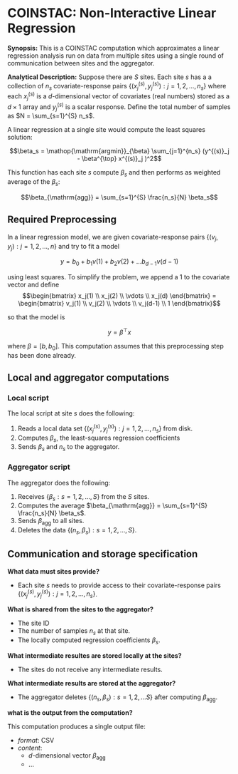 # COINSTAC: Non-Interactive Linear Regression

**Synopsis:** This is a COINSTAC computation which approximates a linear regression analysis run on data from multiple sites using a single round of communication between sites and the aggregator.

**Analytical Description:** 
Suppose there are $S$ sites. Each site $s$ has a a collection of $n_s$ covariate-response pairs $\{ (x^{(s)}_j, y^{(s)}_j) : j = 1, 2, \ldots, n_s\}$ where each $x^{(s)}_j$ is a $d$-dimensional vector of covariates (real numbers) stored as a $d \times 1$ array and $y^{(s)}_j$ is a scalar response. Define the total number of samples as $N = \sum_{s=1}^{S} n_s$.

A linear regression at a single site would compute the least squares solution:

$$\beta_s = \mathop{\mathrm{argmin}}_{\beta} \sum_{j=1}^{n_s} (y^{(s)}_j - \beta^{\top} x^{(s)}_j )^2$$

This function has each site $s$ compute $\beta_s$ and then performs as weighted average of the $\beta_s$:

$$\beta_{\mathrm{agg}} = \sum_{s=1}^{S} \frac{n_s}{N} \beta_s$$

## Required Preprocessing

In a linear regression model, we are given covariate-response pairs $\{ (v_j, y_j) : j = 1, 2, \ldots, n\}$ and try to fit a model

$$y = b_0 + b_1 v(1) + b_2 v(2) + \ldots b_{d-1} v(d-1)$$

using least squares. To simplify the problem, we append a 1 to the covariate vector and define
	$$\begin{bmatrix} x_j(1) \\ x_j(2) \\ \vdots \\ x_j(d) \end{bmatrix} = \begin{bmatrix} v_j(1) \\ v_j(2) \\ \vdots \\ v_j(d-1) \\ 1 \end{bmatrix}$$

so that the model is 

$$y = \beta^{\top} x$$

where $\beta = [b, b_0]$. This computation assumes that this preprocessing step has been done already.


## Local and aggregator computations

### Local script

The local script at site $s$ does the following:

1. Reads a local data set $\{ (x^{(s)}_j, y^{(s)}_j) : j = 1, 2, \ldots, n_s\}$ from disk.
2. Computes $\beta_s$, the least-squares regression coefficients
3. Sends $\beta_s$ and $n_s$ to the aggregator.

### Aggregator script

The aggregator does the following:

1. Receives $\{ \beta_s : s =1, 2, \ldots, S\}$ from the $S$ sites.
2. Computes the average $\beta_{\mathrm{agg}} = \sum_{s=1}^{S} \frac{n_s}{N} \beta_s$.
3. Sends $\beta_{\mathrm{agg}}$ to all sites.
4. Deletes the data $\{ (n_s,\beta_s) : s =1, 2, \ldots, S\}$.

## Communication and storage specification

**What data must sites provide?**

* Each site $s$ needs to provide access to their covariate-response pairs $\{ (x^{(s)}_j, y^{(s)}_j) : j = 1, 2, \ldots, n_s\}$.

**What is shared from the sites to the aggregator?**

* The site ID
* The number of samples $n_s$ at that site.
* The locally computed regression coefficients $\beta_s$.

**What intermediate resultes are stored locally at the sites?**

* The sites do not receive any intermediate results.

**What intermediate results are stored at the aggregator?**

* The aggregator deletes $\{ (n_s, \beta_s) : s = 1, 2, \ldots S\}$ after computing $\beta_{\mathrm{agg}}$.

**what is the output from the computation?**

This computation produces a single output file:

* *format*: CSV
* *content*: 
  * $d$-dimensional vector $\beta_{\mathrm{agg}}$
  * ...




